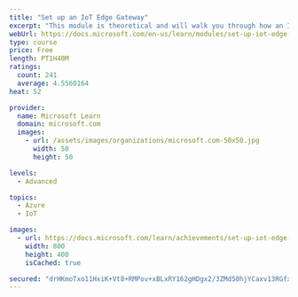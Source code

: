 ```yaml
---
title: "Set up an IoT Edge Gateway"
excerpt: "This module is theoretical and will walk you through how an IoT Edge device can be used as a gateway."
webUrl: https://docs.microsoft.com/en-us/learn/modules/set-up-iot-edge-gateway/
type: course
price: Free
length: PT1H40M
ratings:
  count: 241
  average: 4.5560164
heat: 52

provider:
  name: Microsoft Learn
  domain: microsoft.com
  images:
    - url: /assets/images/organizations/microsoft.com-50x50.jpg
      width: 50
      height: 50

levels:
  - Advanced

topics:
  - Azure
  - IoT

images:
  - url: https://docs.microsoft.com/learn/achievements/set-up-iot-edge-gateway-social.png
    width: 800
    height: 400
    isCached: true

secured: "drHKmoTxo11HxiK+Vt8+RMPov+xBLxRY162gHDgx2/3ZMd50hjYCaxv13RGfxp4ELwaDYjqjhHCgfnabgx+BFdidKGiceQuyShp2WP6Moc0da7RVrVUWuhQylec1hPnBJt4btAy4GIzdYOf0Al/2eP72/3EOrXWXyfzy++N+LOWaIresT//k/Cf4B9OnMINQMGmky8OXcWOWbDnwWbXcnozo6J7rz8mgl8gdqgYkgp81naevnZRMw7NuXD4lu2aQkx3q1Pas8Ba3e0KaKA86RNIyV76oSYIRFJZ6W6QDl4Sw5jBmxVk5w1PYUC8Ch2wMtE5cekIWraK1euI7SJw5tWIPMrBIyJHjFYm1OmGLls8wXcFchvJWbmYMBdBOoHtNcC4OTwwTIOlZkQKlE76A4MgGak8O8Mq//3AGIwBYhPk=;E7lONQrh6royaxmYa0ECBA=="
---
```



